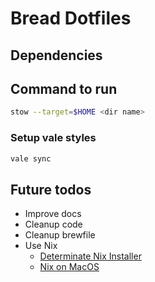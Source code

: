 # Bread Dotfiles

## Dependencies

## Command to run

```sh
stow --target=$HOME <dir name>
```

### Setup vale styles

```sh
vale sync
```

## Future todos

- Improve docs
- Cleanup code
- Cleanup brewfile
- Use Nix
  - [Determinate Nix Installer](https://github.com/DeterminateSystems/nix-installer)
  - [Nix on MacOS](https://www.youtube.com/watch?v=Z8BL8mdzWHI&t=1103s)
